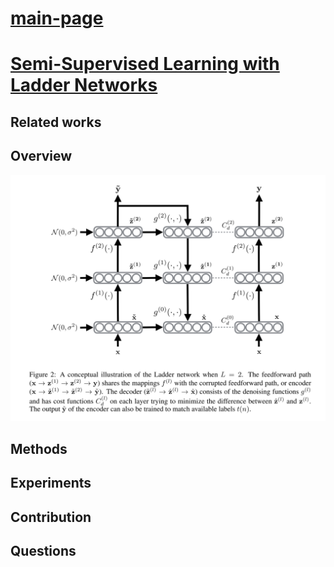 # [main-page](../README.md)

# [Semi-Supervised Learning with Ladder Networks](../papers/SemiSupervised.pdf)

## Related works

## Overview
![](images/2021-05-18_152721.png)

## Methods

## Experiments

## Contribution

## Questions

